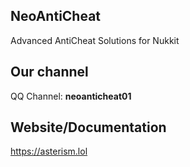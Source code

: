 ## NeoAntiCheat
Advanced AntiCheat Solutions for Nukkit
## Our channel
QQ Channel: **neoanticheat01**

## Website/Documentation
https://asterism.lol
